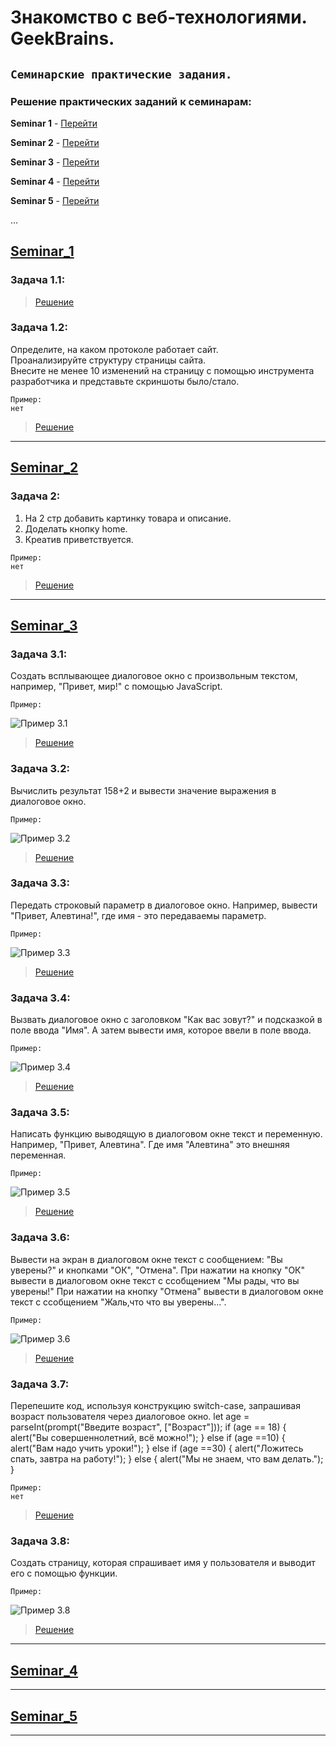 # **Знакомство с веб-технологиями. GeekBrains.** 

## `Семинарские практические задания.`

### Решение практических заданий к семинарам:

**Seminar 1** - [Перейти](https://github.com/Yana-Sushkova/Web_technologies_portfolio/blob/main/README.md#Seminar_1 "Перейти к семинару 1")

**Seminar 2** - [Перейти](https://github.com/Yana-Sushkova/Web_technologies_portfolio/blob/main/README.md#Seminar_2 "Перейти к семинару 2")

**Seminar 3** - [Перейти](https://github.com/Yana-Sushkova/Web_technologies_portfolio/blob/main/README.md#Seminar_3 "Перейти к семинару 3")

**Seminar 4** - [Перейти](https://github.com/Yana-Sushkova/Web_technologies_portfolio/blob/main/README.md#Seminar_4 "Перейти к семинару 4")

**Seminar 5** - [Перейти](https://github.com/Yana-Sushkova/Web_technologies_portfolio/blob/main/README.md#Seminar_5 "Перейти к семинару 5")

...

## [Seminar_1](https://github.com/Yana-Sushkova/Web_technologies_portfolio/tree/main/Seminar_1 "Задачи к Семинару 1")

### Задача 1.1: 

>[Решение](https://github.com/Yana-Sushkova/Web_technologies_portfolio/blob/main/Seminar_1/Task_01_1 "Решение задачи 1.1")

### Задача 1.2:
Определите, на каком протоколе работает сайт.  
Проанализируйте структуру страницы сайта.  
Внесите не менее 10 изменений на страницу с помощью инструмента разработчика и представьте скриншоты было/стало.  
```
Пример:
нет
```
>[Решение](https://github.com/Yana-Sushkova/Web_technologies_portfolio/blob/main/Seminar_1/Task_01_2 "Решение задачи 1.2")

***

## [Seminar_2](https://github.com/Yana-Sushkova/Web_technologies_portfolio/tree/main/Seminar_2 "Задачи к Семинару 2")

### Задача 2:
1. На 2 стр добавить картинку товара и описание.
2. Доделать кнопку home.
3. Креатив приветствуется.
```
Пример:
нет
```
>[Решение](https://github.com/Yana-Sushkova/Web_technologies_portfolio/blob/main/Seminar_2/Task_02 "Решение задачи 3")

***

## [Seminar_3](https://github.com/Yana-Sushkova/Web_technologies_portfolio/tree/main/Seminar_3 "Задачи к Семинару 3")

### Задача 3.1:
Cоздать всплывающее диалоговое окно с произвольным текстом,
например, "Привет, мир!" с помощью JavaScript.  
```
Пример:
```
![Пример 3.1](https://github.com/Yana-Sushkova/Web_technologies_portfolio/blob/main/Seminar_3/examples_for_tasks/task_1.png) 

>[Решение](https://github.com/Yana-Sushkova/Web_technologies_portfolio/blob/main/Seminar_3/Task_03_1/index.html "Решение задачи 3.1")

### Задача 3.2:
Вычислить результат 158+2 и вывести значение выражения в диалоговое окно.  
```
Пример:
```
![Пример 3.2](https://github.com/Yana-Sushkova/Web_technologies_portfolio/blob/main/Seminar_3/examples_for_tasks/task_2.png) 

>[Решение](https://github.com/Yana-Sushkova/Web_technologies_portfolio/blob/main/Seminar_3/Task_03_2/index.html "Решение задачи 3.2")

### Задача 3.3:
Передать строковый параметр в диалоговое окно.
Например, вывести "Привет, Алевтина!", где имя - это передаваемы параметр.  
```
Пример:
```
![Пример 3.3](https://github.com/Yana-Sushkova/Web_technologies_portfolio/blob/main/Seminar_3/examples_for_tasks/task_3.png) 

>[Решение](https://github.com/Yana-Sushkova/Web_technologies_portfolio/blob/main/Seminar_3/Task_03_3/index.html "Решение задачи 3.3")

### Задача 3.4:
Вызвать диалоговое окно с заголовком "Как вас зовут?"
и подсказкой в поле ввода "Имя".
А затем вывести имя, которое ввели в поле ввода.
```
Пример:
```
![Пример 3.4](https://github.com/Yana-Sushkova/Web_technologies_portfolio/blob/main/Seminar_3/examples_for_tasks/task_4.png)

>[Решение](https://github.com/Yana-Sushkova/Web_technologies_portfolio/blob/main/Seminar_3/Task_03_4/index.html "Решение задачи 3.4")

### Задача 3.5:
Написать функцию выводящую в диалоговом окне текст и переменную.
Например, "Привет, Алевтина".
Где имя "Алевтина" это внешняя переменная.
```
Пример:
```
![Пример 3.5](https://github.com/Yana-Sushkova/Web_technologies_portfolio/blob/main/Seminar_3/examples_for_tasks/task_5.png)

>[Решение](https://github.com/Yana-Sushkova/Web_technologies_portfolio/blob/main/Seminar_3/Task_03_5/index.html "Решение задачи 3.5")

### Задача 3.6:
Вывести на экран в диалоговом окне текст с сообщением:
"Вы уверены?" и кнопками "ОК", "Отмена".
При нажатии на кнопку "ОК" вывести в диалоговом окне текст
с ссобщением "Мы рады, что вы уверены!"
При нажатии на кнопку "Отмена" вывести в диалоговом окне текст
с ссобщением "Жаль,что что вы уверены...".
```
Пример:
```
![Пример 3.6](https://github.com/Yana-Sushkova/Web_technologies_portfolio/blob/main/Seminar_3/examples_for_tasks/task_6.png)

>[Решение](https://github.com/Yana-Sushkova/Web_technologies_portfolio/blob/main/Seminar_3/Task_03_6/index.html "Решение задачи 3.6")

### Задача 3.7:
Перепешите код, используя конструкцию switch-case,
запрашивая возраст пользователя через диалоговое окно.
    let age = parseInt(prompt("Введите возраст", ["Возраст"]));
    if (age == 18) 
    {
      alert("Вы совершеннолетний, всё можно!");
    } 
    else if (age ==10) 
    {
      alert("Вам надо учить уроки!"); 
    }
    else if (age ==30) 
    {
      alert("Ложитесь спать, завтра на работу!"); 
    }
    else
    {
      alert("Мы не знаем, что вам делать."); 
    }
```
Пример:
нет
```
>[Решение](https://github.com/Yana-Sushkova/Web_technologies_portfolio/blob/main/Seminar_3/Task_03_7/index.html "Решение задачи 3.7")

### Задача 3.8:
Создать страницу, которая спрашивает имя у пользователя
и выводит его с помощью функции.
```
Пример:
```
![Пример 3.8](https://github.com/Yana-Sushkova/Web_technologies_portfolio/blob/main/Seminar_3/examples_for_tasks/task_8.png)

>[Решение](https://github.com/Yana-Sushkova/Web_technologies_portfolio/blob/main/Seminar_3/Task_03_8/index.html "Решение задачи 3.8")

***

## [Seminar_4](https://github.com/Yana-Sushkova/Web_technologies_portfolio/tree/main/Seminar_4  "Задачи к Семинару 4")

***

## [Seminar_5](https://github.com/Yana-Sushkova/Web_technologies_portfolio/tree/main/Seminar_5  "Задачи к Семинару 5")

***
